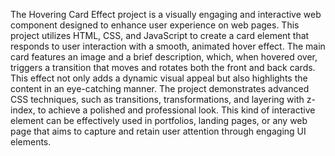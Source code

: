 The Hovering Card Effect project is a visually engaging and interactive web component designed to enhance user experience on web pages. This project utilizes HTML, CSS, and JavaScript to create a card element that responds to user interaction with a smooth, animated hover effect. The main card features an image and a brief description, which, when hovered over, triggers a transition that moves and rotates both the front and back cards. This effect not only adds a dynamic visual appeal but also highlights the content in an eye-catching manner. The project demonstrates advanced CSS techniques, such as transitions, transformations, and layering with z-index, to achieve a polished and professional look. This kind of interactive element can be effectively used in portfolios, landing pages, or any web page that aims to capture and retain user attention through engaging UI elements.
